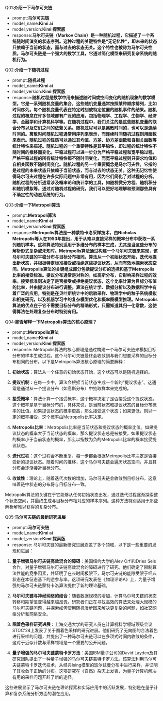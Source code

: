 

Q01:**介绍一下马尔可夫链**

- prompt:**马尔可夫链**
- model_name:**Kimi ai**
- model_version:**Kimi 探索版**
- response:**马尔可夫链（Markov Chain）是一种随机过程，它描述了一个系统随时间演变的状态序列。这种过程的关键特性是“无记忆性”，即未来的状态只依赖于当前的状态，而与过去的状态无关。这个特性也被称为马尔可夫性质。马尔可夫链是一个强大的数学工具，它通过简化模型来研究复杂系统的随机行为。**

Q02:**介绍一下随机过程**

- prompt:**随机过程**
- model_name:**Kimi ai**
- model_version:**Kimi 探索版**
- response:**随机过程是数学中用来描述随时间或空间变化的随机现象的数学模型。它是一系列随机变量的集合，这些随机变量通常按照某种顺序排列，比如时间序列。每个随机变量代表在特定时刻或特定位置的随机事件的结果。随机过程的概念在许多领域都有广泛的应用，包括物理学、工程学、生物学、经济学、金融学和计算机科学等。在随机过程中，我们关注的是这些随机变量的联合分布以及它们之间的依赖关系。随机过程可以是离散时间的，也可以是连续时间的。离散时间随机过程通常用序列来表示，而连续时间随机过程则用函数来表示。随机过程的性质可以通过其均值、方差、协方差函数和自相关函数等统计特性来描述。随机过程的一个重要特性是其平稳性，即过程的统计特性不随时间的推移而变化。平稳过程可以进一步分为严格平稳过程和宽平稳过程。严格平稳过程的所有统计特性都不随时间变化，而宽平稳过程则只要求均值和自相关函数不随时间变化。随机过程的另一个重要概念是马尔可夫性，它指的是过程的未来状态只依赖于当前状态，而与过去的状态无关。这种无记忆性使得马尔可夫过程在许多实际问题中非常有用，因为它们简化了对过程的分析。随机过程的分析通常涉及概率论和统计学的工具，如随机微分方程、随机积分和随机模拟等。通过对随机过程的研究，我们可以更好地理解和预测那些具有不确定性的动态系统的行为。**

Q03:**介绍一下Metropoli算法**

- prompt:**Metropoli算法**
- model_name:**Kimi ai**
- model_version:**Kimi 探索版**
- response:**Metropolis算法是一种蒙特卡洛采样技术，由Nicholas Metropolis等人在1953年提出，用于从难以直接采样的概率分布中获取一系列随机样本。这种算法特别适用于多维分布的样本生成，尤其是当这些分布的解析形式复杂或未知时。Metropolis算法通过构建一个马尔可夫链来实现，该马尔可夫链的平稳分布与目标分布相同。算法从一个初始状态开始，迭代地提出新状态，并根据特定标准接受或拒绝这些提议状态，从而有效地探索状态空间。Metropolis算法的关键组成部分包括提议分布的选择和基于Metropolis比率的接受标准。提议分布通常是对称的，如高斯分布，它影响采样过程的效率。接受标准则决定了是否接受或拒绝提议状态，这个比率计算为目标分布值的比率，并由提议分布进行调整。算法在统计学、数据分析以及数据科学中有着广泛的应用，特别是在贝叶斯统计中的后验采样、物理学中的粒子系统模拟和相变研究，以及机器学习中的复杂模型优化和概率图模型推理。Metropolis算法的优点在于它不需要目标分布的精确形式，只需知道其归一化常数，这使得算法在处理复杂分布时特别有用。**

Q04:**能否解释一下Metropolis算法的核心原理？**

- prompt:**Metropolis算法**
- model_name:**Kimi ai**
- model_version:**Kimi 探索版**
- response:
Metropolis算法的核心原理是通过构建一个马尔可夫链来模拟目标分布的样本生成过程。这个马尔可夫链最终会收敛到与我们想要采样的目标分布相同的分布。以下是Metropolis算法核心原理的简要解释：

1. **初始状态**：算法从一个任意的初始状态开始，这个状态可以是随机选择的。

2. **提议机制**：在每一步中，算法会根据当前状态生成一个新的“提议状态”。这通常是通过从一个提议分布（如高斯分布）中抽取样本来完成的。

3. **接受概率**：算法计算一个接受概率，这个概率决定了是否接受这个提议状态。这个概率是基于目标分布的，具体来说，是当前状态和提议状态的目标分布概率的比值。如果提议状态的概率更高，那么接受这个状态；如果更低，则以一定的概率接受，这个概率由Metropolis比率决定。

4. **Metropolis比率**：Metropolis比率是当前状态和提议状态的概率比值。如果提议状态的概率大于当前状态的概率，那么提议状态总是被接受。如果提议状态的概率小于当前状态的概率，那么以指数为负的Metropolis比率的概率接受提议状态。

5. **迭代过程**：这个过程会不断重复，每一步都会根据Metropolis比率决定是否接受新的提议状态。随着时间的推移，这个马尔可夫链会遍历状态空间，并且其分布会逐渐接近目标分布。

6. **收敛性**：理论上，随着迭代次数的增加，马尔可夫链会收敛到目标分布，这意味着链中状态的分布将与目标分布一致。

Metropolis算法的关键在于它能够从任何初始状态出发，通过迭代过程逐渐探索整个状态空间，并最终生成与目标分布相对应的样本序列。这种方法特别适用于那些解析解难以获得的复杂分布。


Q05:**马尔可夫链的最新研究进展**

- prompt:**马尔可夫链**
- model_name:**Kimi ai**
- model_version:**Kimi 探索版**
- response:
马尔可夫链的最新研究进展涵盖了多个领域，以下是一些重要的发现和进展：

1. **量子增强马尔可夫链高效混合的障碍**：美国纽约大学的Alev Orfi和Dries Sels合作，对量子增强马尔可夫链高效混合的障碍进行了研究。他们确定了限制算法性能的竞争因素，并证明了在长时间极限下，马尔可夫链的能隙受限于经典状态在本征态基下的逆参与率。这项研究发表在《物理评论A》上，为量子增强的马尔可夫链蒙特卡洛算法提供了新的理论基础。

2. **马尔可夫链与神经网络的结合**：随着数据规模的增加，计算马尔可夫链的状态转移和期望值变得越来越昂贵。研究者们正在寻找高效的算法来处理大规模的马尔可夫链问题，并探索如何使用随机漫步图来解决更复杂的问题，如社交网络分析和网络安全。

3. **图着色采样研究进展**：上海交通大学的研究人员在计算机科学领域顶级会议STOC’24上发表了关于图着色采样的研究进展。他们研究了无向图的合法着色进行采样的问题，并提出了一种马尔可夫链可以在多项式时间内收敛的条件，这对于近似计数与采样领域是一个重要的公开问题。

4. **量子增强的马尔可夫链蒙特卡罗方法**：美国IBM量子公司的David Layden及其研究团队提出了一种量子增强的马尔可夫链蒙特卡罗方法。该算法利用马尔可夫链蒙特卡罗迭代技术，从经典Ising模型的玻尔兹曼分布中进行采样，并证明了其收敛于正确的分布。这项研究在《自然》杂志上发表，为量子计算机解决有用的采样问题开辟了新的途径。

这些进展显示了马尔可夫链在理论探索和实际应用中的活跃发展，特别是在量子计算和复杂系统分析方面的潜在应用。

